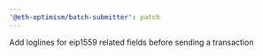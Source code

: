 ```yaml
---
'@eth-optimism/batch-submitter': patch
---
```


Add loglines for eip1559 related fields before sending a transaction
